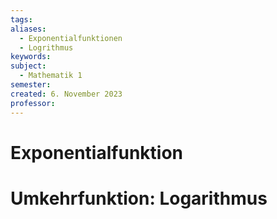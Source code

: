 ```yaml
---
tags: 
aliases:
  - Exponentialfunktionen
  - Logrithmus
keywords: 
subject:
  - Mathematik 1
semester: 
created: 6. November 2023
professor:
---
```

 

# Exponentialfunktion

# Umkehrfunktion: Logarithmus